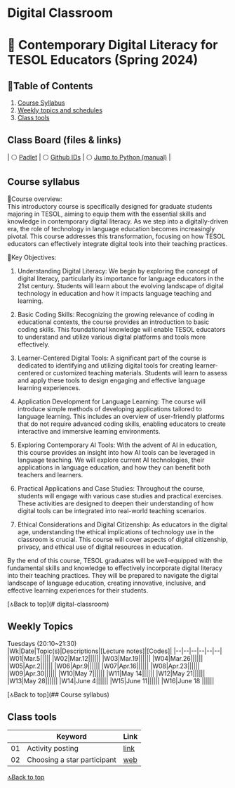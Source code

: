 # Digital Classroom
# 🌿 Contemporary Digital Literacy for TESOL Educators (Spring 2024)

##  📗Table of Contents
1. [Course Syllabus](#course-syllabus)
2. [Weekly topics and schedules](#weekly-topics)
3. [Class tools](#class-tools)


## Class Board (files & links)

| ⚪ [Padlet](https://padlet.com/mirankim316/DLTESOL) | ⚪ [Github IDs](https://docs.google.com/spreadsheets/d/11TMSMm_0xzBc5lYAJx9oDwwrgeeAqKR1CEULl-eR6w0/edit?usp=sharing) | ⚪ [Jump to Python (manual)](https://wikidocs.net/5) |

  
## Course syllabus

🔸Course overview:  
This introductory course is specifically designed for graduate students majoring in TESOL, aiming to equip them with the essential skills and knowledge in contemporary digital literacy. As we step into a digitally-driven era, the role of technology in language education becomes increasingly pivotal. This course addresses this transformation, focusing on how TESOL educators can effectively integrate digital tools into their teaching practices.

🔸Key Objectives:  

1. Understanding Digital Literacy: We begin by exploring the concept of digital literacy, particularly its importance for language educators in the 21st century. Students will learn about the evolving landscape of digital technology in education and how it impacts language teaching and learning.

2. Basic Coding Skills: Recognizing the growing relevance of coding in educational contexts, the course provides an introduction to basic coding skills. This foundational knowledge will enable TESOL educators to understand and utilize various digital platforms and tools more effectively.

3. Learner-Centered Digital Tools: A significant part of the course is dedicated to identifying and utilizing digital tools for creating learner-centered or customized teaching materials. Students will learn to assess and apply these tools to design engaging and effective language learning experiences.

4. Application Development for Language Learning: The course will introduce simple methods of developing applications tailored to language learning. This includes an overview of user-friendly platforms that do not require advanced coding skills, enabling educators to create interactive and immersive learning environments.

5. Exploring Contemporary AI Tools: With the advent of AI in education, this course provides an insight into how AI tools can be leveraged in language teaching. We will explore current AI technologies, their applications in language education, and how they can benefit both teachers and learners.

6. Practical Applications and Case Studies: Throughout the course, students will engage with various case studies and practical exercises. These activities are designed to deepen their understanding of how digital tools can be integrated into real-world teaching scenarios.

7. Ethical Considerations and Digital Citizenship: As educators in the digital age, understanding the ethical implications of technology use in the classroom is crucial. This course will cover aspects of digital citizenship, privacy, and ethical use of digital resources in education.

By the end of this course, TESOL graduates will be well-equipped with the fundamental skills and knowledge to effectively incorporate digital literacy into their teaching practices. They will be prepared to navigate the digital landscape of language education, creating innovative, inclusive, and effective learning experiences for their students.

[🔝Back to top](# digital-classroom)

## Weekly Topics 
Tuesdays (20:10~21:30)  
|Wk|Date|Topic(s)|Descriptions|[Lecture notes]|[Codes]|
|--|--|--|--|--|--|
|W01|Mar.5|||||
|W02|Mar.12||||||
|W03|Mar.19||||||
|W04|Mar.26||||||
|W05|Apr.2||||||
|W06|Apr.9||||||
|W07|Apr.16||||||
|W08|Apr.23||||||
|W09|Apr.30||||||
|W10|May 7||||||
|W11|May 14||||||
|W12|May 21||||||
|W13|May 28||||||
|W14|June 4||||||
|W15|June 11||||||
|W16|June 18 ||||||


[🔝Back to top](## Course syllabus)
## Class tools

||Keyword|Link|
|--|--|--|
|01|Activity posting|[link](https://padlet.com/mirankim316/dltesol)|
|02|Choosing a star participant|[web](https://wheelofnames.com/)|

[🔝Back to top](#course-overview)
